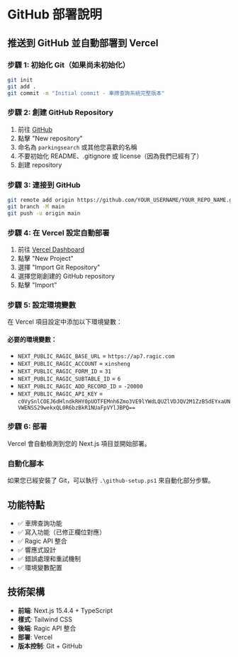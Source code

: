 # GitHub 部署說明

## 推送到 GitHub 並自動部署到 Vercel

### 步驟 1: 初始化 Git（如果尚未初始化）
```bash
git init
git add .
git commit -m "Initial commit - 車牌查詢系統完整版本"
```

### 步驟 2: 創建 GitHub Repository
1. 前往 [GitHub](https://github.com)
2. 點擊 "New repository"
3. 命名為 `parkingsearch` 或其他您喜歡的名稱
4. 不要初始化 README、.gitignore 或 license（因為我們已經有了）
5. 創建 repository

### 步驟 3: 連接到 GitHub
```bash
git remote add origin https://github.com/YOUR_USERNAME/YOUR_REPO_NAME.git
git branch -M main
git push -u origin main
```

### 步驟 4: 在 Vercel 設定自動部署
1. 前往 [Vercel Dashboard](https://vercel.com/dashboard)
2. 點擊 "New Project"
3. 選擇 "Import Git Repository"
4. 選擇您剛創建的 GitHub repository
5. 點擊 "Import"

### 步驟 5: 設定環境變數
在 Vercel 項目設定中添加以下環境變數：

#### 必要的環境變數：
- `NEXT_PUBLIC_RAGIC_BASE_URL` = `https://ap7.ragic.com`  
- `NEXT_PUBLIC_RAGIC_ACCOUNT` = `xinsheng`
- `NEXT_PUBLIC_RAGIC_FORM_ID` = `31`
- `NEXT_PUBLIC_RAGIC_SUBTABLE_ID` = `6`
- `NEXT_PUBLIC_RAGIC_ADD_RECORD_ID` = `-20000`
- `NEXT_PUBLIC_RAGIC_API_KEY` = `c0VySnlCOEJ6dHlndkRHY0pUOTFEMnh6Zmo3VE9lYWdLQUZlVDJQV2M1ZzB5dEYxaUNVWENSS29wekxQL0R6bzBkR1NUaFpVYlJBPQ==`

### 步驟 6: 部署
Vercel 會自動檢測到您的 Next.js 項目並開始部署。

### 自動化腳本
如果您已經安裝了 Git，可以執行 `.\github-setup.ps1` 來自動化部分步驟。

## 功能特點
- ✅ 車牌查詢功能
- ✅ 寫入功能（已修正欄位對應）
- ✅ Ragic API 整合
- ✅ 響應式設計
- ✅ 錯誤處理和重試機制
- ✅ 環境變數配置

## 技術架構
- **前端**: Next.js 15.4.4 + TypeScript
- **樣式**: Tailwind CSS
- **後端**: Ragic API 整合
- **部署**: Vercel
- **版本控制**: Git + GitHub
